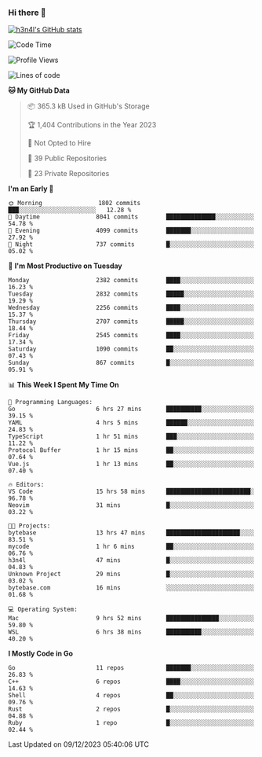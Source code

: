 ### Hi there 👋

[![h3n4l's GitHub stats](https://github-readme-stats.vercel.app/api?username=h3n4l&count_private=true&show_icons=true&theme=radical)](https://github.com/h3n4l/github-readme-stats)

<!--START_SECTION:waka-->
![Code Time](http://img.shields.io/badge/Code%20Time-1%2C764%20hrs%2022%20mins-blue)

![Profile Views](http://img.shields.io/badge/Profile%20Views-1-blue)

![Lines of code](https://img.shields.io/badge/From%20Hello%20World%20I%27ve%20Written-3.9%20million%20lines%20of%20code-blue)

**🐱 My GitHub Data** 

> 📦 365.3 kB Used in GitHub's Storage 
 > 
> 🏆 1,404 Contributions in the Year 2023
 > 
> 🚫 Not Opted to Hire
 > 
> 📜 39 Public Repositories 
 > 
> 🔑 23 Private Repositories 
 > 
**I'm an Early 🐤** 

```text
🌞 Morning                1802 commits        ███░░░░░░░░░░░░░░░░░░░░░░   12.28 % 
🌆 Daytime                8041 commits        ██████████████░░░░░░░░░░░   54.78 % 
🌃 Evening                4099 commits        ███████░░░░░░░░░░░░░░░░░░   27.92 % 
🌙 Night                  737 commits         █░░░░░░░░░░░░░░░░░░░░░░░░   05.02 % 
```
📅 **I'm Most Productive on Tuesday** 

```text
Monday                   2382 commits        ████░░░░░░░░░░░░░░░░░░░░░   16.23 % 
Tuesday                  2832 commits        █████░░░░░░░░░░░░░░░░░░░░   19.29 % 
Wednesday                2256 commits        ████░░░░░░░░░░░░░░░░░░░░░   15.37 % 
Thursday                 2707 commits        █████░░░░░░░░░░░░░░░░░░░░   18.44 % 
Friday                   2545 commits        ████░░░░░░░░░░░░░░░░░░░░░   17.34 % 
Saturday                 1090 commits        ██░░░░░░░░░░░░░░░░░░░░░░░   07.43 % 
Sunday                   867 commits         █░░░░░░░░░░░░░░░░░░░░░░░░   05.91 % 
```


📊 **This Week I Spent My Time On** 

```text
💬 Programming Languages: 
Go                       6 hrs 27 mins       ██████████░░░░░░░░░░░░░░░   39.15 % 
YAML                     4 hrs 5 mins        ██████░░░░░░░░░░░░░░░░░░░   24.83 % 
TypeScript               1 hr 51 mins        ███░░░░░░░░░░░░░░░░░░░░░░   11.22 % 
Protocol Buffer          1 hr 15 mins        ██░░░░░░░░░░░░░░░░░░░░░░░   07.64 % 
Vue.js                   1 hr 13 mins        ██░░░░░░░░░░░░░░░░░░░░░░░   07.40 % 

🔥 Editors: 
VS Code                  15 hrs 58 mins      ████████████████████████░   96.78 % 
Neovim                   31 mins             █░░░░░░░░░░░░░░░░░░░░░░░░   03.22 % 

🐱‍💻 Projects: 
bytebase                 13 hrs 47 mins      █████████████████████░░░░   83.51 % 
mycode                   1 hr 6 mins         ██░░░░░░░░░░░░░░░░░░░░░░░   06.76 % 
h3n4l                    47 mins             █░░░░░░░░░░░░░░░░░░░░░░░░   04.83 % 
Unknown Project          29 mins             █░░░░░░░░░░░░░░░░░░░░░░░░   03.02 % 
bytebase.com             16 mins             ░░░░░░░░░░░░░░░░░░░░░░░░░   01.68 % 

💻 Operating System: 
Mac                      9 hrs 52 mins       ███████████████░░░░░░░░░░   59.80 % 
WSL                      6 hrs 38 mins       ██████████░░░░░░░░░░░░░░░   40.20 % 
```

**I Mostly Code in Go** 

```text
Go                       11 repos            ███████░░░░░░░░░░░░░░░░░░   26.83 % 
C++                      6 repos             ████░░░░░░░░░░░░░░░░░░░░░   14.63 % 
Shell                    4 repos             ██░░░░░░░░░░░░░░░░░░░░░░░   09.76 % 
Rust                     2 repos             █░░░░░░░░░░░░░░░░░░░░░░░░   04.88 % 
Ruby                     1 repo              █░░░░░░░░░░░░░░░░░░░░░░░░   02.44 % 
```




 Last Updated on 09/12/2023 05:40:06 UTC
<!--END_SECTION:waka-->

